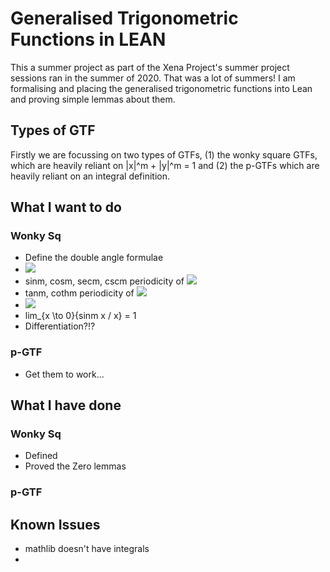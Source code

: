 # Generalised Trigonometric Functions in LEAN

This a summer project as part of the Xena Project's summer project sessions ran in the summer of 2020. That was a lot of summers! I am formalising and placing the generalised trigonometric functions into Lean and proving simple lemmas about them.

## Types of GTF

Firstly we are focussing on two types of GTFs, (1) the wonky square GTFs, which are heavily reliant on |x|^m + |y|^m = 1 and (2) the p-GTFs which are heavily reliant on an integral definition.

## What I want to do
### Wonky Sq
* Define the double angle formulae
* <img src="https://latex.codecogs.com/gif.latex?|\text{sin}_m(x)|\leq0\text{%20and%20}|\text{cos}_m(x)|\leq0" /> 
* sinm, cosm, secm, cscm periodicity of <img src="https://latex.codecogs.com/gif.latex?2\pi" />
* tanm, cothm periodicity of <img src="https://latex.codecogs.com/gif.latex?\pi" />
*  <img src="https://latex.codecogs.com/gif.latex?\displaystyle{lim_{x\to0}{\text{sin}_m(x)/x}=1}" />
* lim_{x \to 0}{sinm x / x} = 1
* Differentiation?!?

### p-GTF
* Get them to work...

## What I have done
### Wonky Sq
* Defined
* Proved the Zero lemmas

### p-GTF



## Known Issues
* mathlib doesn't have integrals
* 